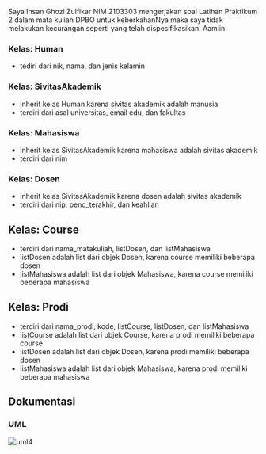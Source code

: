 Saya Ihsan Ghozi Zulfikar NIM 2103303 mengerjakan soal Latihan Praktikum 2 dalam mata kuliah DPBO untuk keberkahanNya maka saya tidak melakukan kecurangan seperti yang telah dispesifikasikan. Aamiin


### Kelas: Human
* tediri dari nik, nama, dan jenis kelamin

### Kelas: SivitasAkademik
* inherit kelas Human karena sivitas akademik adalah manusia
* terdiri dari asal universitas, email edu, dan fakultas

### Kelas: Mahasiswa
* inherit kelas SivitasAkademik karena mahasiswa adalah sivitas akademik
* terdiri dari nim

### Kelas: Dosen
* inherit kelas SivitasAkademik karena dosen adalah sivitas akademik
* terdiri dari nip, pend_terakhir, dan keahlian

## Kelas: Course
* terdiri dari nama_matakuliah, listDosen, dan listMahasiswa
* listDosen adalah list dari objek Dosen, karena course memiliki beberapa dosen
* listMahasiswa adalah list dari objek Mahasiswa, karena course memiliki beberapa mahasiswa

## Kelas: Prodi
* terdiri dari nama_prodi, kode, listCourse, listDosen, dan listMahasiswa
* listCourse adalah list dari objek Course, karena prodi memiliki beberapa course
* listDosen adalah list dari objek Dosen, karena prodi memiliki beberapa dosen
* listMahasiswa adalah list dari objek Mahasiswa, karena prodi memiliki beberapa mahasiswa

## Dokumentasi
### UML

![uml4](https://user-images.githubusercontent.com/100748074/222110411-444c09d6-3ce1-487c-aea5-789595ef8bc1.PNG)
